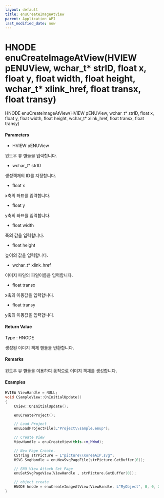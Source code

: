 ```yaml
---
layout: default
title: enuCreateImageAtView
parent: Application API
last_modified_date: now
---
```

# HNODE enuCreateImageAtView\(HVIEW pENUView, wchar\_t\* strID, float x, float y, float width, float height, wchar\_t\* xlink\_href, float transx, float transy\)

HNODE enuCreateImageAtView\(HVIEW pENUView, wchar\_t\* strID, float x, float y, float width, float height, wchar\_t\* xlink\_href, float transx, float transy\)

#### Parameters

* HVIEW pENUView

윈도우 뷰 핸들을 입력합니다.

* wchar\_t\* strID

생성객체의 ID를 지정합니다.

* float x

x축의 좌표를 입력합니다.

* float y

y축의 좌표를 입력합니다.

* float width

폭의 값을 입력합니다.

* float height

높이의 값을 입력합니다.

* wchar\_t\* xlink\_href

이미지 파일의 파일이름을 입력합니다.

* float transx

x축의 이동값을 입력합니다.

* float transy

y축의 이동값을 입력합니다.

#### Return Value

Type : HNODE

생성된 이미지 객체 핸들을 반환합니다.

#### Remarks

윈도우 뷰 핸들을 이용하여 동적으로 이미지 객체를 생성합니다.

#### Examples

```cpp
HVIEW ViewHandle = NULL; 
void CSampleView::OnInitialUpdate() 
{ 
    CView::OnInitialUpdate(); 

    enuCreateProject(); 

    // Load Project
    enuLoadProjectFile(L"Project\\sample.enup"); 

    // Create View
    ViewHandle = enuCreateView(this->m_hWnd); 

    // New Page Create. 
    CString strPicture = L"picture\\KoreaAIP.svg"; 
    HSVG SvgHandle = enuNewSvgPageFile(strPicture.GetBuffer(0)); 

    // ENU View Attach Set Page 
    enuSetSvgPageView(ViewHandle , strPicture.GetBuffer(0)); 

    // object create
    HNODE hnode = enuCreateImageAtView(ViewHandle, L"MyObject", 0, 0, 300, 500, L"resource\\image.png", 0, 0);
}
```



